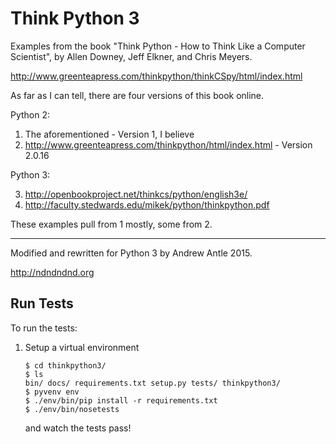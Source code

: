 Think Python 3
==============

Examples from the book "Think Python - How to Think Like a Computer Scientist",
by Allen Downey, Jeff Elkner, and Chris Meyers.

<http://www.greenteapress.com/thinkpython/thinkCSpy/html/index.html>

As far as I can tell, there are four versions of this book online.

Python 2:

1.  The aforementioned - Version 1, I believe
2.  http://www.greenteapress.com/thinkpython/html/index.html - Version 2.0.16

Python 3:

3.  http://openbookproject.net/thinkcs/python/english3e/
4.  http://faculty.stedwards.edu/mikek/python/thinkpython.pdf

These examples pull from 1 mostly, some from 2.

- - -

Modified and rewritten for Python 3 by Andrew Antle 2015.

<http://ndndndnd.org>


Run Tests
---------

To run the tests:

1.  Setup a virtual environment

        $ cd thinkpython3/
        $ ls
        bin/ docs/ requirements.txt setup.py tests/ thinkpython3/
        $ pyvenv env
        $ ./env/bin/pip install -r requirements.txt
        $ ./env/bin/nosetests

    and watch the tests pass!
